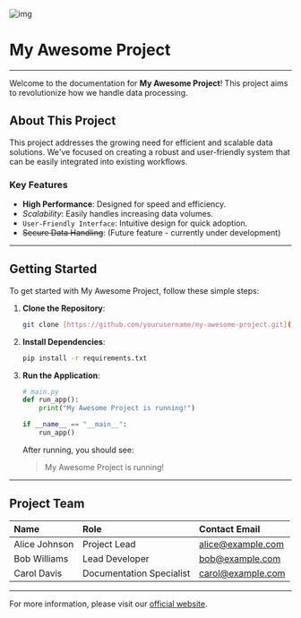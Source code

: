 ![img](https://dynamic-media-cdn.tripadvisor.com/media/photo-o/1d/a1/33/d5/the-port-of-goudes-view.jpg?w=900&h=500&s=1)

# My Awesome Project

---

Welcome to the documentation for **My Awesome Project**! This project aims to revolutionize how we handle data processing.

## About This Project

This project addresses the growing need for efficient and scalable data solutions. We've focused on creating a robust and user-friendly system that can be easily integrated into existing workflows.

### Key Features

- **High Performance**: Designed for speed and efficiency.
- _Scalability_: Easily handles increasing data volumes.
- `User-Friendly Interface`: Intuitive design for quick adoption.
- ~~Secure Data Handling~~: (Future feature - currently under development)

---

## Getting Started

To get started with My Awesome Project, follow these simple steps:

1.  **Clone the Repository**:
    ```bash
    git clone [https://github.com/yourusername/my-awesome-project.git](https://github.com/yourusername/my-awesome-project.git)
    ```
2.  **Install Dependencies**:
    ```bash
    pip install -r requirements.txt
    ```
3.  **Run the Application**:

    ```python
    # main.py
    def run_app():
        print("My Awesome Project is running!")

    if __name__ == "__main__":
        run_app()
    ```

    After running, you should see:

    > My Awesome Project is running!

---

## Project Team

| Name          | Role                     | Contact Email     |
| :------------ | :----------------------- | :---------------- |
| Alice Johnson | Project Lead             | alice@example.com |
| Bob Williams  | Lead Developer           | bob@example.com   |
| Carol Davis   | Documentation Specialist | carol@example.com |

---

For more information, please visit our [official website](https://www.example.com/my-awesome-project).
